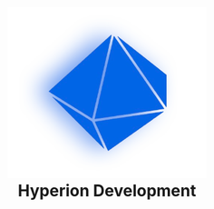 <p align="center" style="margin-bottom: 5px;">
  <img src="https://github.com/oreolag/hdev/blob/main/Hyperion_white-removebg-preview.png" align="center" width="350">
</p>

<h1 align="center" style="margin-top: 5px;">
  Hyperion Development
</h1>